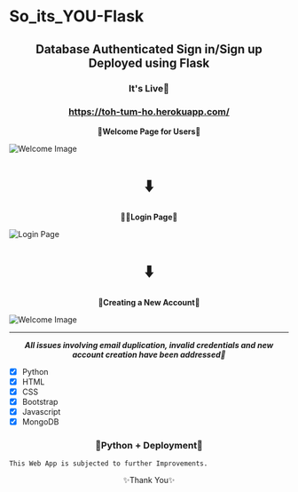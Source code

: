 # So_its_YOU-Flask
## <div align="center"> Database Authenticated Sign in/Sign up Deployed using Flask</div>

### <div align="center"> It's Live💖</div>
### <div align="center"><a href="https://toh-tum-ho.herokuapp.com/">https://toh-tum-ho.herokuapp.com/ </a> </div>

**<div align="center"> 👋Welcome Page for Users🥳 </div>**


![Welcome Image](https://github.com/sd2001/So_its_YOU-Flask-/blob/master/f_welcome.jpg)
 # <div align="center">⬇️</div>

**<div align="center"> 🙋‍♂️Login Page🙅 </div>**

![Login Page](https://github.com/sd2001/So_its_YOU-Flask-/blob/master/f_login.jpg)

# <div align="center">⬇️</div>

**<div align="center"> 📝Creating a New Account📲 </div>**

![Welcome Image](https://github.com/sd2001/So_its_YOU-Flask-/blob/master/f_create.jpg)
<hr \>

***<div align="center">All issues involving email duplication, invalid credentials and new account creation have been addressed💪***</div>

- [x] Python
- [x] HTML
- [x] CSS
- [x] Bootstrap
- [x] Javascript
- [x] MongoDB

### <div align="center">🐉Python + Deployment💖

```
This Web App is subjected to further Improvements.
```

</div>
<div align="center">
✨Thank You✨
</div>
